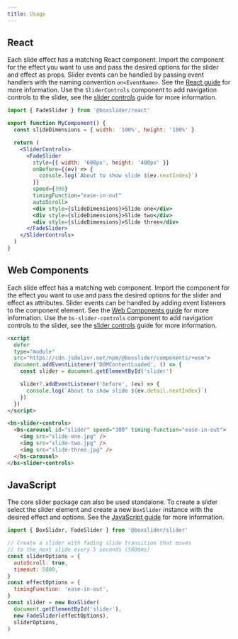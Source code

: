 ```yaml
---
title: Usage
---
```


## React

Each slide effect has a matching React component. Import the component for the effect you want to use
and pass the desired options for the slider and effect as props. Slider events can be handled by
passing event handlers with the naming convention `on<EventName>`. See the [React guide](/docs/guides/react)
for more information. Use the `SliderControls` component to add navigation controls to the slider, see the
[slider controls](/docs/guides/slider-controls) guide for more information.

```jsx
import { FadeSlider } from '@boxslider/react'

export function MyComponent() {
  const slideDimensions = { width: '100%', height: '100%' }

  return (
    <SliderControls>
      <FadeSlider
        style={{ width: '600px', height: '400px' }}
        onBefore={(ev) => {
          console.log(`About to show slide ${ev.nextIndex}`)
        }}
        speed={300}
        timingFunction="ease-in-out"
        autoScroll>
        <div style={slideDimensions}>Slide one</div>
        <div style={slideDimensions}>Slide two</div>
        <div style={slideDimensions}>Slide three</div>
      </FadeSlider>
    </SliderControls>
  )
}
```

## Web Components

Each slide effect has a matching web component. Import the component for the effect you want to use
and pass the desired options for the slider and effect as attributes. Slider events can be handled
by adding event listeners to the component element. See the [Web Components guide](/docs/guides/web-components)
for more information. Use the `bs-slider-controls` component to add navigation controls to the slider, see the
[slider controls](/docs/guides/slider-controls) guide for more information.

```html
<script
  defer
  type="module"
  src="https://cdn.jsdelivr.net/npm/@boxslider/components/+esm">
  document.addEventListener('DOMContentLoaded', () => {
    const slider = document.getElementById('slider')

    slider?.addEventListener('before', (ev) => {
      console.log(`About to show slide ${ev.detail.nextIndex}`)
    })
  })
</script>

<bs-slider-controls>
  <bs-carousel id="slider" speed="300" timing-function="ease-in-out">
    <img src="slide-one.jpg" />
    <img src="slide-two.jpg" />
    <img src="slide-three.jpg" />
  </bs-carousel>
</bs-slider-controls>
```

## JavaScript

The core slider package can also be used standalone. To create a slider select the slider element and create
a new `BoxSlider` instance with the desired effect and options. See the [JavaScript guide](/docs/guides/javascript)
for more information.

```javascript
import { BoxSlider, FadeSlider } from '@boxslider/slider'

// Create a slider with fading slide transition that moves
// to the next slide every 5 seconds (5000ms)
const sliderOptions = {
  autoScroll: true,
  timeout: 5000,
}
const effectOptions = {
  timingFunction: 'ease-in-out',
}
const slider = new BoxSlider(
  document.getElementById('slider'),
  new FadeSlider(effectOptions),
  sliderOptions,
)
```
